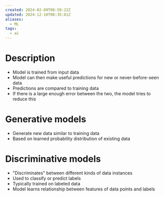 ```yaml
---
created: 2024-02-09T08:50:22Z
updated: 2024-12-10T08:35:01Z
aliases:
  - ML
tags:
  - ai
---
```

# Description
- Model is trained from input data
- Model can then make useful predictions for new or never-before-seen data
- Predictions are compared to training data
- If there is a large enough error between the two, the model tries to reduce this
# Generative models
- Generate new data similar to training data
- Based on learned probability distribution of existing data
# Discriminative models
- "Discriminates" between different kinds of data instances
- Used to classify or predict labels
- Typically trained on labeled data
- Model learns relationship between features of data points and labels